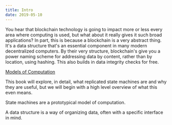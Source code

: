 ```yaml
---
title: Intro
date: 2019-05-10
---
```


You hear that blockchain technology is going to impact more or less every area where computing is used, but what about it really gives it such broad applications? In part, this is because a blockchain is a very abstract thing. It's a data structure that's an essential component in many modern decentralized computers. By their very structure, blockchain's give you a power naming scheme for addressing data by content, rather than by location, using hashing. This also builds in data integrity checks for free. 

[Models of Computation](https://en.wikipedia.org/wiki/Model_of_computation)


This book will explore, in detail, what replicated state machines are and why they are useful, but we will begin with a high level overview of what this even means.

State machines are a prototypical model of computation. 

A data structure is a way of organizing data, often with a specific interface in mind. 
